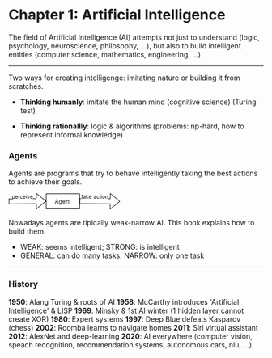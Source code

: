 # Chapter 1: Artificial Intelligence

The field of Artificial Intelligence (AI) attempts not just to understand (logic, psychology, neuroscience, philosophy, ...), but also to build intelligent entities (computer science, mathematics, engineering, ...).

---

Two ways for creating intelligenge: imitating nature or building it from scratches.

- **Thinking humanly**: imitate the human mind (cognitive science) (Turing test)

- **Thinking rationallly**: logic & algorithms (problems: np-hard, how to represent informal knowledge)

### Agents

Agents are programs that try to behave intelligently taking the best actions to achieve their goals.

![agent](images/agent.png)

Nowadays agents are tipically weak-narrow AI. This book explains how to build them.

- WEAK: seems intelligent; STRONG: is intelligent
- GENERAL: can do many tasks; NARROW: only one task

---

### History

**1950**: Alang Turing & roots of AI
**1958**: McCarthy introduces 'Artificial Intelligence' & LISP
**1969**: Minsky & 1st AI winter (1 hidden layer cannot create XOR)
**1980**: Expert systems
**1997**: Deep Blue defeats Kasparov (chess)
**2002**: Roomba learns to navigate homes
**2011**: Siri virtual assistant
**2012**: AlexNet and deep-learning
**2020**: AI everywhere (computer vision, speach recognition, recommendation systems, autonomous cars, nlu, ...)
